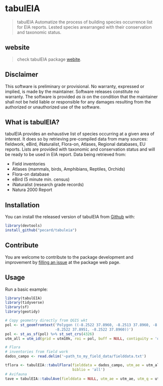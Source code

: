 # tabulEIA

> tabulEIA Automatize the process of building species occurrence list for EIA reports.
Lested species arearranged with their conservation and taxonomic status.

## website

> check tabulEIA package [webite](https://github.com/pecard/tabuleia).

## Disclaimer

This software is preliminary or provisional. No warranty, expressed or
implied, is made by the maintainer. Software releases constitute no
warranty. The software is provided *as is* on the condition that the
maintainer shall not be held liable or responsible for any damages
resulting from the authorized or unauthorized use of the software.

## What is tabulEIA?

tabulEIA provides an exhaustive list of species occurring at a given area of interest. 
It does so by retrieving pre-compiled data from many sources: fieldwork, eBird, iNaturalist, 
Flora-on, Atlases, Regional databases, EU reports. Lists are provided with taxonomic and conservation status and will be ready to be used in EIA report.
Data being retrieved from:

- Field inventories
- Atlases (mammals, birds, Amphibians, Reptiles, Orchids)
- Flora-on database
- eBird (5 minute min. census)
- iNaturalist (research grade records)
- Natura 2000 Report

## Installation

You can install the released version of tabulEIA from
[Github](https:://github.com/pecard/tabuleia) with:

``` r
library(devtools)
install_github("pecard/tabuleia")
```

## Contribute

You are welcome to contribute to the package development and improvement
by [filling an issue](https://github.com/pecard/tabuleia/issues) at the
package web page.

## Usage

Run a basic example:

``` r
library(tabulEIA)
library(tidyverse)
library(sf)
library(geotidy)

# Copy geometry directly from QGIS wkt
pol <- st_geomfromtext('Polygon ((-8.2522 37.8960, -8.2513 37.8960, -8.2513 37.8951,
                       -8.2522 37.8951, -8.2522 37.8960))')
pol <- st_as_sf(pol) %>% st_set_crs(4326)
utm_all = utm_id(grid = utm10k, roi = pol, buff = NULL, contiguity = 'queen')

# Flora
# inventories from field work
dados_campo <- read.delim('~path_to_my_field_data/fielddata.txt')

tflora <- tabulEIA::tabulFlora(fielddata = dados_campo, utm_ae = utm_all$ae, utm_q = utm_all$contig,
                               biblio = 'all')
# Avifauna
tave = tabulEIA::tabulAve(fielddata = NULL, utm_ae = utm_ae, utm_q = utm_contig, atlas = atlas_aves, ebird = ebird)

```
